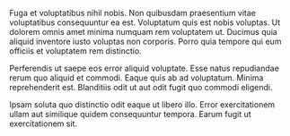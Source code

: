 Fuga et voluptatibus nihil nobis. Non quibusdam praesentium vitae voluptatibus consequuntur ea est. Voluptatum quis est nobis voluptas. Ut dolorem omnis amet minima numquam rem voluptatem ut. Ducimus quia aliquid inventore iusto voluptas non corporis. Porro quia tempore qui eum officiis et voluptatem rem distinctio.
 Perferendis ut saepe eos error aliquid voluptate. Esse natus repudiandae rerum quo aliquid et commodi. Eaque quis ab ad voluptatum. Minima reprehenderit est. Blanditiis odit ut aut odit fugit quo commodi eligendi.
 Ipsam soluta quo distinctio odit eaque ut libero illo. Error exercitationem ullam aut similique quidem consequuntur tempora. Earum fugit ut exercitationem sit.